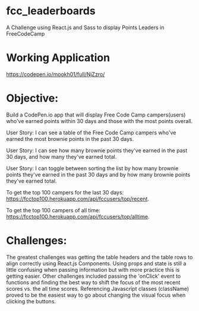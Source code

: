 # fcc_leaderboards
A Challenge using React.js and Sass to display Points Leaders in FreeCodeCamp
# Working Application
https://codepen.io/mookh01/full/NjZzro/
# Objective:
Build a CodePen.io app that will display Free Code Camp campers(users) who've earned points within 30 days and those with the most points overall. 

User Story: I can see a table of the Free Code Camp campers who've earned the most brownie points in the past 30 days.

User Story: I can see how many brownie points they've earned in the past 30 days, and how many they've earned total.

User Story: I can toggle between sorting the list by how many brownie points they've earned in the past 30 days and by how many brownie points they've earned total.

To get the top 100 campers for the last 30 days: https://fcctop100.herokuapp.com/api/fccusers/top/recent.

To get the top 100 campers of all time: https://fcctop100.herokuapp.com/api/fccusers/top/alltime.

# Challenges:
The greatest challenges was getting the table headers and the table rows to align correctly using React.js Components. 
Using props and state is still a little confusing when passing information but with more practice this is getting easier. 
Other challenges included passing the 'onClick' event to functions and finding the best way to shift the focus of the most recent scores vs. the all time scores.
Referencing Javascript classes (className) proved to be the easiest way to go about changing the visual focus when clicking the buttons. 
